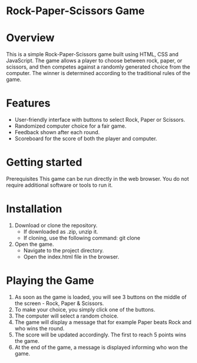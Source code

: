 # Rock-Paper-Scissors Game

# Overview
This is a simple Rock-Paper-Scissors game built using HTML, CSS and JavaScript. The game allows a player to choose between rock, paper, or scissors, and then competes against a randomly generated choice from the computer. The winner is determined according to the traditional rules of the game.

# Features
- User-friendly interface with buttons to select Rock, Paper or Scissors.
- Randomized computer choice for a fair game.
- Feedback shown after each round.
- Scoreboard for the score of both the player and computer.

# Getting started
Prerequisites
This game can be run directly in the web browser. You do not require additional software or tools to run it.

# Installation
1. Download or clone the repository.
   - If downloaded as .zip, unzip it.
   - If cloning, use the following command:
     git clone <repository-url>
2. Open the game.
   - Navigate to the project directory.
   - Open the index.html file in the browser.

# Playing the Game
1. As soon as the game is loaded, you will see 3 buttons on the middle of the screen - Rock, Paper & Scissors.
2. To make your choice, you simply click one of the buttons.
3. The computer will select a random choice.
4. The game will display a message that for example Paper beats Rock and who wins the round.
5. The score will be updated accordingly. The first to reach 5 points wins the game.
6. At the end of the game, a message is displayed informing who won the game.




